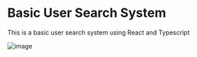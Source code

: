 # Basic User Search System
This is a basic user search system using React and Typescript

![image](https://user-images.githubusercontent.com/39830305/132003299-7f700e3c-d432-4cb0-a067-90aab4eb88af.png)



